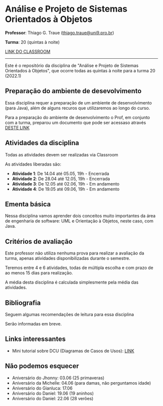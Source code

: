 # Análise e Projeto de Sistemas Orientados à Objetos

**Professor**: Thiago G. Traue (thiago.traue@uni9.pro.br)

**Turma**: 20 (quintas à noite)

[LINK DO CLASSROOM](https://classroom.google.com/c/NDY1OTU3OTY4NjIw?cjc=zsh2gji)

***

Este é o repositório da disciplina de "Análise e Projeto de Sistemas Orientados à Objetos", que ocorre todas as quintas à noite para a turma 20 (2022.1)

## Preparação do ambiente de desevolvimento

Essa disciplina requer a preparação de um ambiente de desenvolvimento (para Java), além de alguns recuros que utilizaremos ao longo do curso.

Para a preparação do ambiente de desenvolvimento o Prof, em conjunto com a turma, preparou um documento que pode ser acessaso através [DESTE LINK](https://docs.google.com/document/d/10TOoOEvHRbdrqVnQGXMQ1hXmqM72lXppzRs7W3izayM/edit?usp=sharing)

## Atividades da disciplina

Todas as atividades devem ser realizadas via Classroom

As atividades liberadas são:

- **Atividade 1**: De 14.04 até 05.05, 19h - Encerrada
- **Atividade 2**: De 28.04 até 12.05, 19h - Encerrada
- **Atividade 3**: De 12.05 até 02.06, 19h - Em andamento
- **Atividade 4**: De 19.05 até 09.06, 19h - Em andamento

## Ementa básica

Nessa disciplina vamos aprender dois conceitos muito importantes da área de engenharia de software: UML e Orientação à Objetos, neste caso, com Java.

## Critérios de avaliação

Este professor não utiliza nenhuma prova para realizar a avaliação da turma, apenas atividades disponibilizadas durante o semestre.

Teremos entre 4 e 6 atividades, todas de múltipla escolha e com prazo de ao menos 15 dias para realização.

A média desta disciplina é calculada simplesmente pela média das atividades.

## Bibliografia

Seguem algumas recomendações de leitura para essa disciplina

Serão informadas em breve.

## Links interessantes

- Mini tutorial sobre DCU (Diagramas de Casos de Usos): [LINK](https://www.youtube.com/watch?v=ab6eDdwS3rA)

## Não podemos esquecer

- Aniversário do Jhonny: 03.06 (25 primaveras)
- Aniversário da Michelle: 04.06 (para damas, não perguntamos idade)
- Aniversário do Gianluca: 17.06
- Aniversário do Daniel: 19.06 (19 aninhos)
- Aniversário do Daniel: 22.06 (28 verões)
